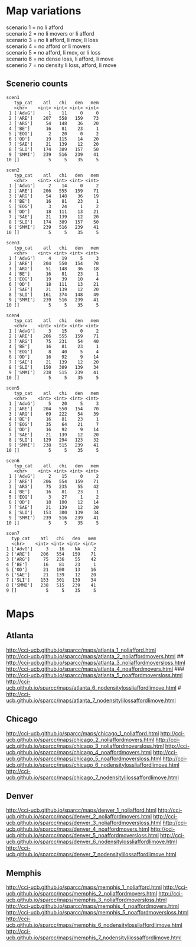 # Map variations

scenario 1 = no li afford                    
scenario 2 = no li movers or li afford       
scenario 3 = no li afford, li mov, li loss   
scenario 4 = no afford or li movers          
scenario 5 = no afford, li mov, or li loss   
scenario 6 = no dense loss, li afford, li move  
scenerio 7 = no density li loss, afford, li move

## Scenerio counts

```
scen1
   typ_cat    atl   chi   den   mem
   <chr>    <int> <int> <int> <int>
 1 ['AdvG']     1    11     0     0
 2 ['ARE']    207   558   159    73
 3 ['ARG']     54   148    36    20
 4 ['BE']      16    81    23     1
 5 ['EOG']      2    20     0     2
 6 ['OD']      19   115    14    20
 7 ['SAE']     21   139    12    20
 8 ['SLI']    174   389   157    50
 9 ['SMMI']   239   516   239    41
10 []           5     5    35     5

scen2
   typ_cat    atl   chi   den   mem
   <chr>    <int> <int> <int> <int>
 1 ['AdvG']     2    14     0     2
 2 ['ARE']    206   555   159    71
 3 ['ARG']     54   148    36    19
 4 ['BE']      16    81    23     1
 5 ['EOG']      3    24     1     2
 6 ['OD']      18   111    13    21
 7 ['SAE']     21   139    12    20
 8 ['SLI']    174   389   157    50
 9 ['SMMI']   239   516   239    41
10 []           5     5    35     5

scen3
   typ_cat    atl   chi   den   mem
   <chr>    <int> <int> <int> <int>
 1 ['AdvG']     4    19     5     3
 2 ['ARE']    204   550   154    70
 3 ['ARG']     51   148    36    18
 4 ['BE']      16    81    23     1
 5 ['EOG']     19    39    10     4
 6 ['OD']      18   111    13    21
 7 ['SAE']     21   139    12    20
 8 ['SLI']    161   374   148    49
 9 ['SMMI']   239   516   239    41
10 []           5     5    35     5

scen4
   typ_cat    atl   chi   den   mem
   <chr>    <int> <int> <int> <int>
 1 ['AdvG']     3    15     0     2
 2 ['ARE']    206   555   159    71
 3 ['ARG']     75   231    54    40
 4 ['BE']      16    81    23     1
 5 ['EOG']      8    40     5     4
 6 ['OD']      16    92     9    14
 7 ['SAE']     21   139    12    20
 8 ['SLI']    150   309   139    34
 9 ['SMMI']   238   515   239    41
10 []           5     5    35     5

scen5
   typ_cat    atl   chi   den   mem
   <chr>    <int> <int> <int> <int>
 1 ['AdvG']     5    20     5     3
 2 ['ARE']    204   550   154    70
 3 ['ARG']     69   222    54    39
 4 ['BE']      16    81    23     1
 5 ['EOG']     35    64    21     7
 6 ['OD']      16    92     9    14
 7 ['SAE']     21   139    12    20
 8 ['SLI']    129   294   123    32
 9 ['SMMI']   238   515   239    41
10 []           5     5    35     5

scen6
   typ_cat    atl   chi   den   mem
   <chr>    <int> <int> <int> <int>
 1 ['AdvG']     2    15     0     2
 2 ['ARE']    206   554   159    71
 3 ['ARG']     75   235    55    42
 4 ['BE']      16    81    23     1
 5 ['EOG']      3    27     1     2
 6 ['OD']      18   100    12    14
 7 ['SAE']     21   139    12    20
 8 ['SLI']    153   300   139    34
 9 ['SMMI']   239   516   239    41
10 []           5     5    35     5

scen7
  typ_cat    atl   chi   den   mem
  <chr>    <int> <int> <int> <int>
1 ['AdvG']     3    16    NA     2
2 ['ARE']    206   554   159    71
3 ['ARG']     75   236    55    42
4 ['BE']      16    81    23     1
5 ['OD']      21   100    13    16
6 ['SAE']     21   139    12    20
7 ['SLI']    153   301   139    34
8 ['SMMI']   238   515   239    41
9 []           5     5    35     5
```

# Maps

## Atlanta

http://cci-ucb.github.io/sparcc/maps/atlanta_1_noliafford.html  
http://cci-ucb.github.io/sparcc/maps/atlanta_2_noliaffordmovers.html ##  
http://cci-ucb.github.io/sparcc/maps/atlanta_3_noliaffordmoversloss.html  
http://cci-ucb.github.io/sparcc/maps/atlanta_4_noaffordmovers.html ###  
http://cci-ucb.github.io/sparcc/maps/atlanta_5_noaffordmoversloss.html  
http://cci-ucb.github.io/sparcc/maps/atlanta_6_nodensitylossliaffordlimove.html #  
http://cci-ucb.github.io/sparcc/maps/atlanta_7_nodensitylilossaffordlimove.html  

## Chicago

http://cci-ucb.github.io/sparcc/maps/chicago_1_noliafford.html
http://cci-ucb.github.io/sparcc/maps/chicago_2_noliaffordmovers.html
http://cci-ucb.github.io/sparcc/maps/chicago_3_noliaffordmoversloss.html
http://cci-ucb.github.io/sparcc/maps/chicago_4_noaffordmovers.html
http://cci-ucb.github.io/sparcc/maps/chicago_5_noaffordmoversloss.html
http://cci-ucb.github.io/sparcc/maps/chicago_6_nodensitylossliaffordlimove.html
http://cci-ucb.github.io/sparcc/maps/chicago_7_nodensitylilossaffordlimove.html

## Denver

http://cci-ucb.github.io/sparcc/maps/denver_1_noliafford.html
http://cci-ucb.github.io/sparcc/maps/denver_2_noliaffordmovers.html
http://cci-ucb.github.io/sparcc/maps/denver_3_noliaffordmoversloss.html
http://cci-ucb.github.io/sparcc/maps/denver_4_noaffordmovers.html
http://cci-ucb.github.io/sparcc/maps/denver_5_noaffordmoversloss.html
http://cci-ucb.github.io/sparcc/maps/denver_6_nodensitylossliaffordlimove.html
http://cci-ucb.github.io/sparcc/maps/denver_7_nodensitylilossaffordlimove.html

## Memphis

http://cci-ucb.github.io/sparcc/maps/memphis_1_noliafford.html
http://cci-ucb.github.io/sparcc/maps/memphis_2_noliaffordmovers.html
http://cci-ucb.github.io/sparcc/maps/memphis_3_noliaffordmoversloss.html
http://cci-ucb.github.io/sparcc/maps/memphis_4_noaffordmovers.html
http://cci-ucb.github.io/sparcc/maps/memphis_5_noaffordmoversloss.html
http://cci-ucb.github.io/sparcc/maps/memphis_6_nodensitylossliaffordlimove.html
http://cci-ucb.github.io/sparcc/maps/memphis_7_nodensitylilossaffordlimove.html

